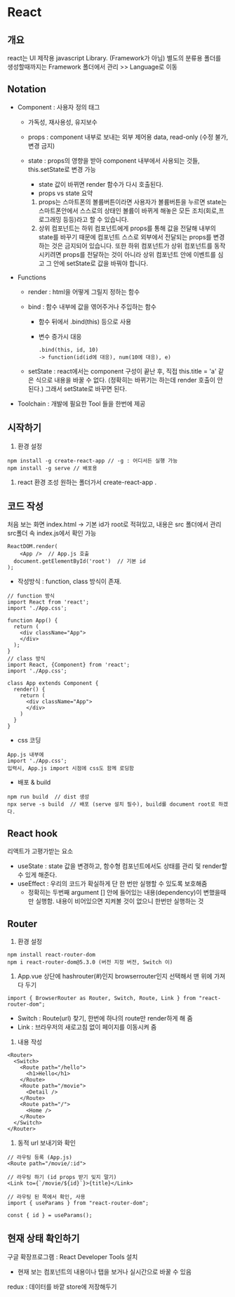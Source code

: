 # React



## 개요

react는 UI 제작용 javascript Library. (Framework가 아님) 별도의 분류용 폴더를 생성할때까지는 Framework 폴더에서 관리 >> Language로 이동



## Notation

- Component : 사용자 정의 태그

  - 가독성, 재사용성, 유지보수

  - props : component 내부로 보내는 외부 제어용 data, read-only (수정 불가, 변경 금지)

  - state : props의 영향을 받아 component 내부에서 사용되는 것들, this.setState로 변경 가능

    - state 값이 바뀌면 render 함수가 다시 호출된다.
    - props vs state 요약

    1. props는 스마트폰의 볼륨버튼이라면 사용자가 볼륨버튼을 누르면 state는 스마트폰안에서 스스로의 상태인 볼륨이 바뀌게 해놓은 모든 조치(회로,프로그래밍 등등)라고 할 수 있습니다.
    2. 상위 컴포넌트는 하위 컴포넌트에게 props를 통해 값을 전달해 내부의 state를 바꾸기 때문에 컴포넌트 스스로 외부에서 전달되는 props를 변경하는 것은 금지되어 있습니다. 또한 하위 컴포넌트가 상위 컴포넌트를 동작시키려면 props를 전달하는 것이 아니라 상위 컴포넌트 안에 이벤트를 심고 그 안에 setState로 값을 바꿔야 합니다.

- Functions

  - render : html을 어떻게 그릴지 정하는 함수

  - bind : 함수 내부에 값을 엮어주거나 주입하는 함수

    - 함수 뒤에서 .bind(this) 등으로 사용

    - 변수 증가시 대응

      ```
      .bind(this, id, 10) 
      -> function(id(id에 대응), num(10에 대응), e)
      ```

  - setState : react에서는 component 구성이 끝난 후, 직접 this.title = 'a' 같은 식으로 내용을 바꿀 수 없다. (정확히는 바뀌기는 하는데 render 호출이 안된다.) 그래서 setState로 바꾸면 된다.

- Toolchain : 개발에 필요한 Tool 들을 한번에 제공



## 시작하기

1. 환경 설정

```
npm install -g create-react-app // -g : 어디서든 실행 가능
npm install -g serve // 배포용
```

1. react 환경 조성 원하는 폴더가서 create-react-app .



## 코드 작성

처음 보는 화면 index.html -> 기본 id가 root로 적혀있고, 내용은 src 폴더에서 관리 src폴더 속 index.js에서 확인 가능

```
ReactDOM.render(
    <App />  // App.js 호출
  document.getElementById('root')  // 기본 id
);
```

- 작성방식 : function, class 방식이 존재.

```
// function 방식
import React from 'react';
import './App.css';

function App() {
  return (
    <div className="App">
    </div>
  );
}
// class 방식
import React, {Component} from 'react';
import './App.css';

class App extends Component {
  render() {
    return (
      <div className="App">
      </div>
    )
  }
}
```

- css 코딩

```
App.js 내부에
import './App.css';
입력시, App.js import 시점에 css도 함께 로딩함
```

- 배포 & build

```
npm run build  // dist 생성
npx serve -s build  // 배포 (serve 설치 필수), build를 document root로 하겠다.
```



## React hook

리액트가 고평가받는 요소

- useState : state 값을 변경하고, 함수형 컴포넌트에서도 상태를 관리 및 render할 수 있게 해준다.
- useEffect : 우리의 코드가 확실하게 단 한 번만 실행할 수 있도록 보호해줌
  - 정확히는 두번째 argument [] 안에 들어있는 내용(dependency)이 변했을때만 실행함. 내용이 비어있으면 지켜볼 것이 없으니 한번만 실행하는 것



## Router

1. 환경 설정

```
npm install react-router-dom
npm i react-router-dom@5.3.0 (버전 지정 버전, Switch 이)
```

1. App.vue 상단에 hashrouter(#)인지 browserrouter인지 선택해서 맨 위에 가져다 두기

```
import { BrowserRouter as Router, Switch, Route, Link } from "react-router-dom";
```

- Switch : Route(url) 찾기, 한번에 하나의 route만 render하게 해 줌
- Link : 브라우저의 새로고침 없이 페이지를 이동시켜 줌

1. 내용 작성

```
<Router>
  <Switch> 
    <Route path="/hello">
      <h1>Hello</h1>
    </Route>
    <Route path="/movie">
      <Detail />
    </Route>
    <Route path="/">
      <Home />
    </Route>
  </Switch>
</Router>
```

1. 동적 url 보내기와 확인

```
// 라우팅 등록 (App.js)
<Route path="/movie/:id">

// 라우팅 하기 (id props 받기 잊지 말기)
<Link to={`/movie/${id}`}>{title}</Link>

// 라우팅 된 쪽에서 확인, 사용
import { useParams } from "react-router-dom";

const { id } = useParams();
```



## 현재 상태 확인하기

구글 확장프로그램 : React Developer Tools 설치

- 현재 보는 컴포넌트의 내용이나 탭을 보거나 실시간으로 바꿀 수 있음

redux : 데이터를 바깥 store에 저장해두기